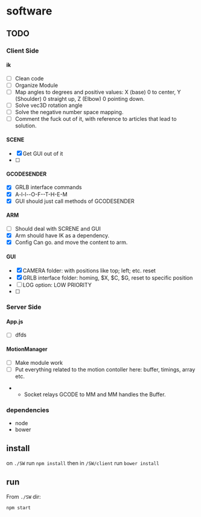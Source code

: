 # software
## TODO
### Client Side
#### ik
- [ ] Clean code
- [ ] Organize Module
- [ ] Map angles to degrees and positive values: X (base) 0 to center, Y (Shoulder) 0 straight up, Z (Elbow) 0 pointing down.
- [ ] Solve vec3D rotation angle
- [ ] Solve the negative number space mapping.
- [ ] Comment the fuck out of it, with reference to articles that lead to solution.

#### SCENE
- [X] Get GUI out of it
- [ ]

#### GCODESENDER
- [x] GRLB interface commands
- [x] A-l-l--O-F--T-H-E-M
- [x] GUI should just call methods of GCODESENDER

#### ARM
- [ ] Should deal with SCRENE and GUI
- [x] Arm should have IK as a dependency.
- [x] Config Can go. and move the content to arm.

#### GUI
- [x] CAMERA folder: with positions like top; left; etc. reset
- [x] GRLB interface folder: homing, $X, $C, $G, reset to specific position
- [ ] LOG option: LOW PRIORITY
- [ ]

### Server Side
#### App.js
- [ ] dfds

#### MotionManager
- [ ] Make module work
- [ ] Put everything related to the motion contoller here: buffer, timings, array etc.
- - Socket relays GCODE to MM and MM handles the Buffer.


### dependencies
* node
* bower

## install

on `./SW` run `npm install` then in `/SW/client` run `bower install`


## run
From `./SW` dir:
```
npm start
```
